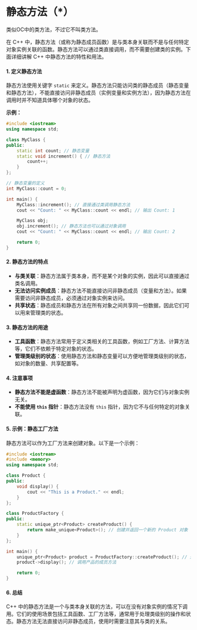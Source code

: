 # 静态方法（\*）

类似OC中的类方法，不过它不叫类方法。



在 C++ 中，静态方法（或称为静态成员函数）是与类本身关联而不是与任何特定对象实例关联的函数。静态方法可以通过类直接调用，而不需要创建类的实例。下面详细讲解 C++ 中静态方法的特性和用法。

#### 1. **定义静态方法**

静态方法使用关键字 `static` 来定义。静态方法只能访问类的静态成员（静态变量和静态方法），不能直接访问非静态成员（实例变量和实例方法），因为静态方法在调用时并不知道具体哪个对象的状态。

**示例：**

```cpp
#include <iostream>
using namespace std;

class MyClass {
public:
    static int count; // 静态变量
    static void increment() { // 静态方法
        count++;
    }
};

// 静态变量的定义
int MyClass::count = 0;

int main() {
    MyClass::increment(); // 直接通过类调用静态方法
    cout << "Count: " << MyClass::count << endl; // 输出 Count: 1

    MyClass obj;
    obj.increment(); // 静态方法也可以通过对象调用
    cout << "Count: " << MyClass::count << endl; // 输出 Count: 2

    return 0;
}
```

#### 2. **静态方法的特点**

* **与类关联**：静态方法属于类本身，而不是某个对象的实例，因此可以直接通过类名调用。
* **无法访问实例成员**：静态方法不能直接访问非静态成员（变量和方法）。如果需要访问非静态成员，必须通过对象实例来访问。
* **共享状态**：静态成员和静态方法在所有对象之间共享同一份数据，因此它们可以用来管理类的状态。

#### 3. **静态方法的用途**

* **工具函数**：静态方法常用于定义类相关的工具函数，例如工厂方法、计算方法等，它们不依赖于特定对象的状态。
* **管理类级别的状态**：使用静态方法和静态变量可以方便地管理类级别的状态，如对象的数量、共享配置等。

#### 4. **注意事项**

* **静态方法不能是虚函数**：静态方法不能被声明为虚函数，因为它们与对象实例无关。
* **不能使用 `this` 指针**：静态方法没有 `this` 指针，因为它不与任何特定的对象关联。

#### 5. **示例：静态工厂方法**

静态方法可以作为工厂方法来创建对象。以下是一个示例：

```cpp
#include <iostream>
#include <memory>
using namespace std;

class Product {
public:
    void display() {
        cout << "This is a Product." << endl;
    }
};

class ProductFactory {
public:
    static unique_ptr<Product> createProduct() {
        return make_unique<Product>(); // 创建并返回一个新的 Product 对象
    }
};

int main() {
    unique_ptr<Product> product = ProductFactory::createProduct(); // 通过静态方法创建对象
    product->display(); // 调用产品的成员方法

    return 0;
}
```

#### 6. **总结**

C++ 中的静态方法是一个与类本身关联的方法，可以在没有对象实例的情况下调用。它们的使用场景包括工具函数、工厂方法等，通常用于处理类级别的操作和状态。静态方法无法直接访问非静态成员，使用时需要注意其与类的关系。

